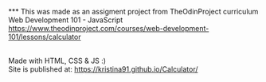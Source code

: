 *** This was made as an assigment project from TheOdinProject curriculum Web Development 101 - JavaScript <br/>
https://www.theodinproject.com/courses/web-development-101/lessons/calculator <br/> <br/>

Made with HTML, CSS & JS :) <br/>
Site is published at: https://kristina91.github.io/Calculator/
